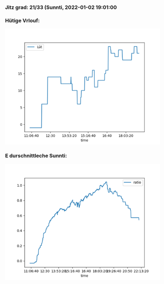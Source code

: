 ### Jitz grad: 21/33 (Sunnti, 2022-01-02 19:01:00

### Hütige Vrlouf:
![Graph](Today.png)

### E durschnittleche Sunnti:
![Graph](Sunnti.png)